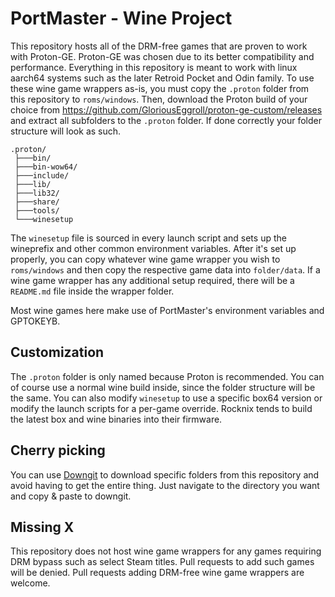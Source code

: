 # PortMaster - Wine Project

This repository hosts all of the DRM-free games that are proven to work with Proton-GE. Proton-GE was chosen due to its better compatibility and performance. Everything in this repository is meant to work with linux aarch64 systems such as the later Retroid Pocket and Odin family. To use these wine game wrappers as-is, you must copy the `.proton` folder from this repository to `roms/windows`. Then, download the Proton build of your choice from https://github.com/GloriousEggroll/proton-ge-custom/releases and extract all subfolders to the `.proton` folder. If done correctly your folder structure will look as such.

```
.proton/
 ├───bin/
 ├───bin-wow64/
 ├───include/
 ├───lib/
 ├───lib32/
 ├───share/
 ├───tools/
 └───winesetup
```

The `winesetup` file is sourced in every launch script and sets up the wineprefix and other common environment variables. After it's set up properly, you can copy whatever wine game wrapper you wish to `roms/windows` and then copy the respective game data into `folder/data`. If a wine game wrapper has any additional setup required, there will be a `README.md` file inside the wrapper folder.

Most wine games here make use of PortMaster's environment variables and GPTOKEYB.

## Customization

The `.proton` folder is only named because Proton is recommended. You can of course use a normal wine build inside, since the folder structure will be the same. You can also modify `winesetup` to use a specific box64 version or modify the launch scripts for a per-game override. Rocknix tends to build the latest box and wine binaries into their firmware.

## Cherry picking
You can use [Downgit](https://downgit.github.io/#/home) to download specific folders from this repository and avoid having to get the entire thing. Just navigate to the directory you want and copy & paste to downgit.

## Missing X

This repository does not host wine game wrappers for any games requiring DRM bypass such as select Steam titles. Pull requests to add such games will be denied. Pull requests adding DRM-free wine game wrappers are welcome.